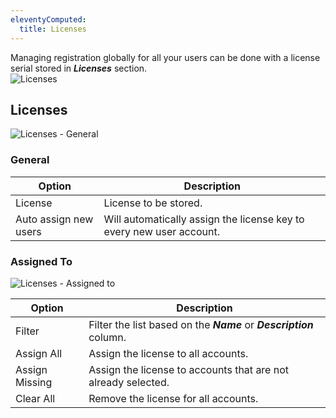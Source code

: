 ```yaml
---
eleventyComputed:
  title: Licenses
---
```

Managing registration globally for all your users can be done with a license serial stored in ***Licenses*** section.  
![Licenses](https://webdevolutions.azureedge.net/docs/en/server/ServerOp8030.png)

## Licenses  
![Licenses - General](https://webdevolutions.azureedge.net/docs/en/server/ServerOp8043.png)

### General
| Option                | Description                                                          |
|-----------------------|----------------------------------------------------------------------|
| License               | License to be stored.                                                |
| Auto assign new users | Will automatically assign the license key to every new user account. |

### Assigned To  
![Licenses - Assigned to](https://webdevolutions.azureedge.net/docs/en/server/ServerOp8052.png)

| Option         | Description                                                          |
|----------------|----------------------------------------------------------------------|
| Filter         | Filter the list based on the ***Name*** or ***Description*** column. |
| Assign All     | Assign the license to all accounts.                                  |
| Assign Missing | Assign the license to accounts that are not already selected.        |
| Clear All      | Remove the license for all accounts.                                 |
